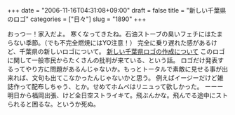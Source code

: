 +++
date = "2006-11-16T04:31:08+09:00"
draft = false
title = "新しい千葉県のロゴ"
categories = ["日々"]
slug = "1890"
+++

おっつー！家入だよ。
寒くなってきたね。石油ストーブの臭いフェチにはたまらない季節。（でも不完全燃焼にはYO注意！）
完全に乗り遅れた感があるけど、千葉県の新しいロゴについて。
<a href="http://www.pref.chiba.lg.jp/syozoku/b_kouhou/logo/logo061102.html" target="_blank">新しい千葉県ロゴの作成について</a>
このロゴに関して一般市民からたくさんの批判が来ている、という話。
ロゴだけ発表するってやり方に問題があるんじゃないか。もっとトータルで素敵に見せる事が出来れば、文句も出てこなかったんじゃないかと思う。
例えばイージーだけど雑誌作って配布しちゃう、とか。せめてホムペはリニュって欲しかった。
ーーー
明日から福岡出張、けど全日空ストライキて。飛ぶんかな。飛んでる途中にストられると困るな。というか死ぬ。
